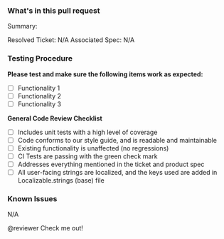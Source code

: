 ### What's in this pull request
Summary:

Resolved Ticket: N/A
Associated Spec: N/A

### Testing Procedure
**Please test and make sure the following items work as expected:**
- [ ] Functionality 1
- [ ] Functionality 2
- [ ] Functionality 3

**General Code Review Checklist**
- [ ] Includes unit tests with a high level of coverage
- [ ] Code conforms to our style guide, and is readable and maintainable
- [ ] Existing functionality is unaffected (no regressions)
- [ ] CI Tests are passing with the green check mark
- [ ] Addresses everything mentioned in the ticket and product spec
- [ ] All user-facing strings are localized, and the keys used are added in Localizable.strings (base) file

### Known Issues
N/A

@reviewer Check me out!
